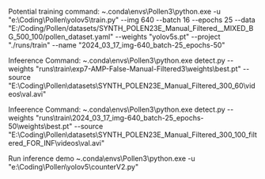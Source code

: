 Potential training command:
~\.conda\envs\Pollen3\python.exe -u "e:\Coding\Pollen\yolov5\train.py" --img 640 --batch 16 --epochs 25 --data "E:/Coding/Pollen/datasets/SYNTH_POLEN23E_Manual_Filtered\_\_MIXED_BG_500_100/pollen_dataset.yaml" --weights "yolov5s.pt" --project "./runs/train" --name "2024_03_17_img-640_batch-25_epochs-50"

Infeerence Command:
~\.conda\envs\Pollen3\python.exe detect.py --weights "runs\train\exp7-AMP-False-Manual-Filtered3\weights\best.pt" --source "E:\Coding\Pollen\datasets\SYNTH_POLEN23E_Manual_Filtered_300_60\videos\val.avi"

Infeerence Command:
~\.conda\envs\Pollen3\python.exe detect.py --weights "runs\train\2024_03_17_img-640_batch-25_epochs-50\weights\best.pt" --source "E:\Coding\Pollen\datasets\SYNTH_POLEN23E_Manual_Filtered_300_100_filtered_FOR_INF\videos\val.avi"

Run inference demo
~\.conda\envs\Pollen3\python.exe -u "e:\Coding\Pollen\yolov5\counterV2.py"
